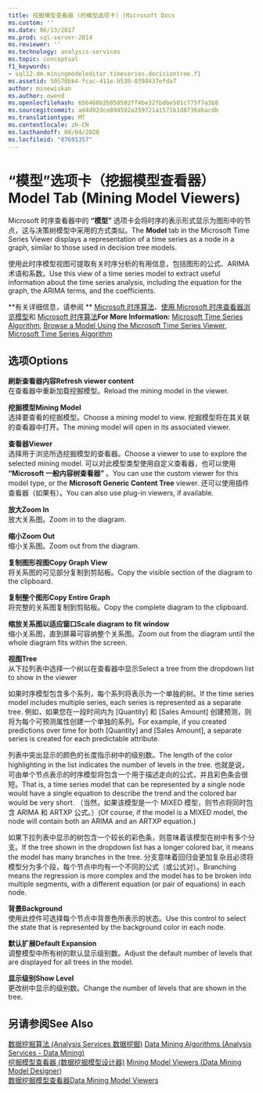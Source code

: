 ```yaml
---
title: 挖掘模型查看器 (的模型选项卡) |Microsoft Docs
ms.custom: ''
ms.date: 06/13/2017
ms.prod: sql-server-2014
ms.reviewer: ''
ms.technology: analysis-services
ms.topic: conceptual
f1_keywords:
- sql12.dm.miningmodeleditor.timeseries.decisiontree.f1
ms.assetid: 50570bb4-fcac-411e-b530-0398437efda7
author: minewiskan
ms.author: owend
ms.openlocfilehash: 656468b2b850502ff4be32fbdbe501c775f7a3b8
ms.sourcegitcommit: ad4d92dce894592a259721a1571b1d8736abacdb
ms.translationtype: MT
ms.contentlocale: zh-CN
ms.lasthandoff: 08/04/2020
ms.locfileid: "87691357"
---
```

# <a name="model-tab-mining-model-viewers"></a><span data-ttu-id="1da6a-102">“模型”选项卡（挖掘模型查看器）</span><span class="sxs-lookup"><span data-stu-id="1da6a-102">Model Tab (Mining Model Viewers)</span></span>
  <span data-ttu-id="1da6a-103">Microsoft 时序查看器中的 **“模型”** 选项卡会将时序的表示形式显示为图形中的节点，这与决策树模型中采用的方式类似。</span><span class="sxs-lookup"><span data-stu-id="1da6a-103">The **Model** tab in the Microsoft Time Series Viewer displays a representation of a time series as a node in a graph, similar to those used in decision tree models.</span></span>  
  
 <span data-ttu-id="1da6a-104">使用此时序模型视图可提取有关时序分析的有用信息，包括图形的公式、ARIMA 术语和系数。</span><span class="sxs-lookup"><span data-stu-id="1da6a-104">Use this view of a time series model to extract useful information about the time series analysis, including the equation for the graph, the ARIMA terms, and the coefficients.</span></span>  
  
 <span data-ttu-id="1da6a-105">\*\*有关详细信息，请参阅 \*\* [Microsoft 时序算法](data-mining/microsoft-time-series-algorithm.md)、[使用 Microsoft 时序查看器浏览模型](data-mining/browse-a-model-using-the-microsoft-time-series-viewer.md)和 [Microsoft 时序算法](data-mining/microsoft-time-series-algorithm.md)</span><span class="sxs-lookup"><span data-stu-id="1da6a-105">**For More Information:** [Microsoft Time Series Algorithm](data-mining/microsoft-time-series-algorithm.md), [Browse a Model Using the Microsoft Time Series Viewer](data-mining/browse-a-model-using-the-microsoft-time-series-viewer.md), [Microsoft Time Series Algorithm](data-mining/microsoft-time-series-algorithm.md)</span></span>  
  
## <a name="options"></a><span data-ttu-id="1da6a-106">选项</span><span class="sxs-lookup"><span data-stu-id="1da6a-106">Options</span></span>  
 <span data-ttu-id="1da6a-107">**刷新查看器内容**</span><span class="sxs-lookup"><span data-stu-id="1da6a-107">**Refresh viewer content**</span></span>  
 <span data-ttu-id="1da6a-108">在查看器中重新加载挖掘模型。</span><span class="sxs-lookup"><span data-stu-id="1da6a-108">Reload the mining model in the viewer.</span></span>  
  
 <span data-ttu-id="1da6a-109">**挖掘模型**</span><span class="sxs-lookup"><span data-stu-id="1da6a-109">**Mining Model**</span></span>  
 <span data-ttu-id="1da6a-110">选择要查看的挖掘模型。</span><span class="sxs-lookup"><span data-stu-id="1da6a-110">Choose a mining model to view.</span></span> <span data-ttu-id="1da6a-111">挖掘模型将在其关联的查看器中打开。</span><span class="sxs-lookup"><span data-stu-id="1da6a-111">The mining model will open in its associated viewer.</span></span>  
  
 <span data-ttu-id="1da6a-112">**查看器**</span><span class="sxs-lookup"><span data-stu-id="1da6a-112">**Viewer**</span></span>  
 <span data-ttu-id="1da6a-113">选择用于浏览所选挖掘模型的查看器。</span><span class="sxs-lookup"><span data-stu-id="1da6a-113">Choose a viewer to use to explore the selected mining model.</span></span> <span data-ttu-id="1da6a-114">可以对此模型类型使用自定义查看器，也可以使用 **“Microsoft 一般内容树查看器”** 。</span><span class="sxs-lookup"><span data-stu-id="1da6a-114">You can use the custom viewer for this model type, or the **Microsoft Generic Content Tree** viewer.</span></span> <span data-ttu-id="1da6a-115">还可以使用插件查看器（如果有）。</span><span class="sxs-lookup"><span data-stu-id="1da6a-115">You can also use plug-in viewers, if available.</span></span>  
  
 <span data-ttu-id="1da6a-116">**放大**</span><span class="sxs-lookup"><span data-stu-id="1da6a-116">**Zoom In**</span></span>  
 <span data-ttu-id="1da6a-117">放大关系图。</span><span class="sxs-lookup"><span data-stu-id="1da6a-117">Zoom in to the diagram.</span></span>  
  
 <span data-ttu-id="1da6a-118">**缩小**</span><span class="sxs-lookup"><span data-stu-id="1da6a-118">**Zoom Out**</span></span>  
 <span data-ttu-id="1da6a-119">缩小关系图。</span><span class="sxs-lookup"><span data-stu-id="1da6a-119">Zoom out from the diagram.</span></span>  
  
 <span data-ttu-id="1da6a-120">**复制图形视图**</span><span class="sxs-lookup"><span data-stu-id="1da6a-120">**Copy Graph View**</span></span>  
 <span data-ttu-id="1da6a-121">将关系图的可见部分复制到剪贴板。</span><span class="sxs-lookup"><span data-stu-id="1da6a-121">Copy the visible section of the diagram to the clipboard.</span></span>  
  
 <span data-ttu-id="1da6a-122">**复制整个图形**</span><span class="sxs-lookup"><span data-stu-id="1da6a-122">**Copy Entire Graph**</span></span>  
 <span data-ttu-id="1da6a-123">将完整的关系图复制到剪贴板。</span><span class="sxs-lookup"><span data-stu-id="1da6a-123">Copy the complete diagram to the clipboard.</span></span>  
  
 <span data-ttu-id="1da6a-124">**缩放关系图以适应窗口**</span><span class="sxs-lookup"><span data-stu-id="1da6a-124">**Scale diagram to fit window**</span></span>  
 <span data-ttu-id="1da6a-125">缩小关系图，直到屏幕可容纳整个关系图。</span><span class="sxs-lookup"><span data-stu-id="1da6a-125">Zoom out from the diagram until the whole diagram fits within the screen.</span></span>  
  
 <span data-ttu-id="1da6a-126">**视图**</span><span class="sxs-lookup"><span data-stu-id="1da6a-126">**Tree**</span></span>  
 <span data-ttu-id="1da6a-127">从下拉列表中选择一个树以在查看器中显示</span><span class="sxs-lookup"><span data-stu-id="1da6a-127">Select a tree from the dropdown list to show in the viewer</span></span>  
  
 <span data-ttu-id="1da6a-128">如果时序模型包含多个系列，每个系列将表示为一个单独的树。</span><span class="sxs-lookup"><span data-stu-id="1da6a-128">If the time series model includes multiple series, each series is represented as a separate tree.</span></span> <span data-ttu-id="1da6a-129">例如，如果您在一段时间内为 [Quantity] 和 [Sales Amount] 创建预测，则将为每个可预测属性创建一个单独的系列。</span><span class="sxs-lookup"><span data-stu-id="1da6a-129">For example, if you created predictions over time for both [Quantity] and [Sales Amount], a separate series is created for each predictable attribute.</span></span>  
  
 <span data-ttu-id="1da6a-130">列表中突出显示的颜色的长度指示树中的级别数。</span><span class="sxs-lookup"><span data-stu-id="1da6a-130">The length of the color highlighting in the list indicates the number of levels in the tree.</span></span> <span data-ttu-id="1da6a-131">也就是说，可由单个节点表示的时序模型将包含一个用于描述走向的公式，并且彩色条会很短。</span><span class="sxs-lookup"><span data-stu-id="1da6a-131">That is, a time series model that can be represented by a single node would have a single equation to describe the trend and the colored bar would be very short.</span></span> <span data-ttu-id="1da6a-132">（当然，如果该模型是一个 MIXED 模型，则节点将同时包含 ARIMA 和 ARTXP 公式。）</span><span class="sxs-lookup"><span data-stu-id="1da6a-132">(Of course, if the model is a MIXED model, the node will contain both an ARIMA and an ARTXP equation.)</span></span>  
  
 <span data-ttu-id="1da6a-133">如果下拉列表中显示的树包含一个较长的彩色条，则意味着该模型在树中有多个分支。</span><span class="sxs-lookup"><span data-stu-id="1da6a-133">If the tree shown in the dropdown list has a longer colored bar, it means the model has many branches in the tree.</span></span> <span data-ttu-id="1da6a-134">分支意味着回归会更加复杂且必须将模型分为多个段，每个节点中均有一个不同的公式（或公式对）。</span><span class="sxs-lookup"><span data-stu-id="1da6a-134">Branching means the regression is more complex and the model has to be broken into multiple segments, with a different equation (or pair of equations) in each node.</span></span>  
  
 <span data-ttu-id="1da6a-135">**背景**</span><span class="sxs-lookup"><span data-stu-id="1da6a-135">**Background**</span></span>  
 <span data-ttu-id="1da6a-136">使用此控件可选择每个节点中背景色所表示的状态。</span><span class="sxs-lookup"><span data-stu-id="1da6a-136">Use this control to select the state that is represented by the background color in each node.</span></span>  
  
 <span data-ttu-id="1da6a-137">**默认扩展**</span><span class="sxs-lookup"><span data-stu-id="1da6a-137">**Default Expansion**</span></span>  
 <span data-ttu-id="1da6a-138">调整模型中所有树的默认显示级别数。</span><span class="sxs-lookup"><span data-stu-id="1da6a-138">Adjust the default number of levels that are displayed for all trees in the model.</span></span>  
  
 <span data-ttu-id="1da6a-139">**显示级别**</span><span class="sxs-lookup"><span data-stu-id="1da6a-139">**Show Level**</span></span>  
 <span data-ttu-id="1da6a-140">更改树中显示的级别数。</span><span class="sxs-lookup"><span data-stu-id="1da6a-140">Change the number of levels that are shown in the tree.</span></span>  
  
## <a name="see-also"></a><span data-ttu-id="1da6a-141">另请参阅</span><span class="sxs-lookup"><span data-stu-id="1da6a-141">See Also</span></span>  
 <span data-ttu-id="1da6a-142">[数据挖掘算法 &#40;Analysis Services 数据挖掘&#41;](data-mining/data-mining-algorithms-analysis-services-data-mining.md) </span><span class="sxs-lookup"><span data-stu-id="1da6a-142">[Data Mining Algorithms &#40;Analysis Services - Data Mining&#41;](data-mining/data-mining-algorithms-analysis-services-data-mining.md) </span></span>  
 <span data-ttu-id="1da6a-143">[挖掘模型查看器 &#40;数据挖掘模型设计器&#41;](mining-model-viewers-data-mining-model-designer.md) </span><span class="sxs-lookup"><span data-stu-id="1da6a-143">[Mining Model Viewers &#40;Data Mining Model Designer&#41;](mining-model-viewers-data-mining-model-designer.md) </span></span>  
 [<span data-ttu-id="1da6a-144">数据挖掘模型查看器</span><span class="sxs-lookup"><span data-stu-id="1da6a-144">Data Mining Model Viewers</span></span>](data-mining/data-mining-model-viewers.md)  
  
  
